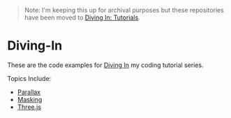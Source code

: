 > Note: I'm keeping this up for archival purposes but these repositories have been moved to [Diving In: Tutorials](https://github.com/diving-in).

# Diving-In
These are the code examples for [Diving In](https://www.youtube.com/channel/UCFbkyvvsEQn7AmQO6_G5J-A) my coding tutorial series.

Topics Include:
* [Parallax](https://www.youtube.com/playlist?list=PL08jItIqOb2r4k_v0WwIjwWptv5BTsBK1)
* [Masking](https://www.youtube.com/playlist?list=PL08jItIqOb2phtTU6UUstQk26UY4Vyuao)
* [Three.js](https://www.youtube.com/playlist?list=PL08jItIqOb2qyMOhtEUoLh100KpccQiRf)
